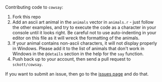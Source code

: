 Contributing code to `cowsay`:

1. Fork this repo
2. Add an ascii art animal in the `animals` vector in `animals.r` - just follow the other examples, and try to execute the code as a character in your console until it looks right. Be careful not to use auto-indenting in your editor on this file as it will wreck the formatting of the animals.
3. If your animal contains non-ascii characters, it will not display properly in Windows. Please add it to the list of animals that don't work in Windows in the `@details` section in the help for the `say` function.
4. Push back up to your account, then send a pull request to `sckott/cowsay`.

If you want to submit an issue, then go to the [issues page](https://github.com/sckott/cowsay/issues?state=open) and do that.
